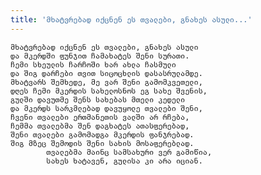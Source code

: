 ```yaml
---
title: 'მხატვრებად იქცნენ ეს თვალები, გნახეს ასული...'
---
```


    მხატვრებად იქცნენ ეს თვალები, გნახეს ასული
    და მკერდში ფუნჯით ჩამახატეს შენი სურათი.
    ჩემი სხეულის ჩარჩოში ხარ ახლა ჩასმული
    და შიგ დარჩები თვით სიცოცხლის დასასრულამდე.
    მხატვარს შემხედე, მე ვარ შენი გამომკვეთელი,
    დღეს ჩემი მკერდის სახელოსნოს ეგ სახე შვენის,
    გულში დავუთმე შენს სახებას მთელი კედელი
    და მკერდს სარკმლებად დავუყოლე თვალები შენი,
    ჩვენი თვალები ერთმანეთის ვალში არ რჩება,
    ჩემმა თვალებმა შენ დაგხატეს ათასფერებად,
    შენი თვალები გამომადგა მკერდის ფანჯრებად.
    შიგ მზეც შემოდის შენი სახის მოსაფერებლად.
            თვალებმა მაინც სამსახური ვერ გამიწია,
            სახეს ხატავენ, გულისა კი არა იციან.
